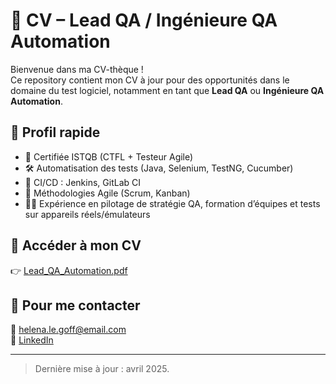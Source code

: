 # 📄 CV – Lead QA / Ingénieure QA Automation

Bienvenue dans ma CV-thèque !  
Ce repository contient mon CV à jour pour des opportunités dans le domaine du test logiciel, notamment en tant que **Lead QA** ou **Ingénieure QA Automation**.

## 🧠 Profil rapide

- 🎯 Certifiée ISTQB (CTFL + Testeur Agile)
- 🛠️ Automatisation des tests (Java, Selenium, TestNG, Cucumber)
- 🔁 CI/CD : Jenkins, GitLab CI
- 💬 Méthodologies Agile (Scrum, Kanban)
- 👩‍🏫 Expérience en pilotage de stratégie QA, formation d’équipes et tests sur appareils réels/émulateurs

## 📎 Accéder à mon CV

👉 [Lead_QA_Automation.pdf](https://github.com/helenaLGF/CV/blob/main/Lead_QA_Automation.pdf)

## 🔗 Pour me contacter

📧 helena.le.goff@email.com  
🔗 [LinkedIn]([https://www.linkedin.com/in/ton-profil](https://www.linkedin.com/in/helenalegoff/))

---

> Dernière mise à jour : avril 2025.

